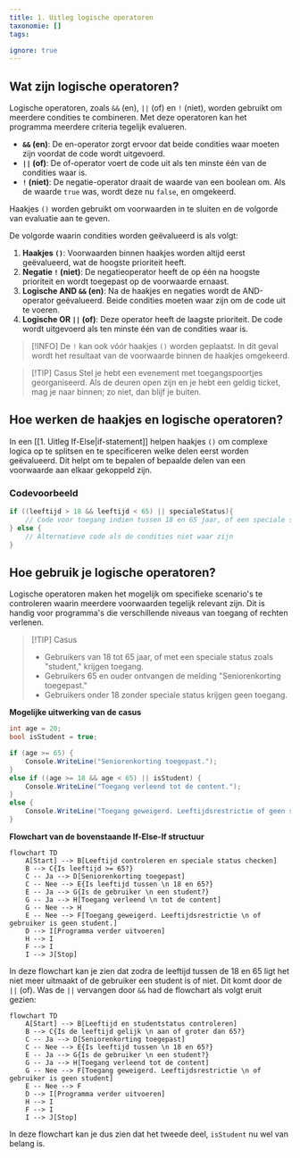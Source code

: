 ```yaml
---
title: 1. Uitleg logische operatoren
taxonomie: []
tags:

ignore: true 
---
```


## Wat zijn logische operatoren?  
Logische operatoren, zoals `&&` (en), `||` (of) en `!` (niet), worden gebruikt om meerdere condities te combineren. Met deze operatoren kan het programma meerdere criteria tegelijk evalueren.
- **`&&` (en)**: De en-operator zorgt ervoor dat beide condities waar moeten zijn voordat de code wordt uitgevoerd.
- **`||` (of)**: De of-operator voert de code uit als ten minste één van de condities waar is.
- **`!` (niet)**: De negatie-operator draait de waarde van een boolean om. Als de waarde `true` was, wordt deze nu `false`, en omgekeerd.

Haakjes `()` worden gebruikt om voorwaarden in te sluiten en de volgorde van evaluatie aan te geven.

De volgorde waarin condities worden geëvalueerd is als volgt:
1. **Haakjes `()`**: Voorwaarden binnen haakjes worden altijd eerst geëvalueerd, wat de hoogste prioriteit heeft.
2. **Negatie `!` (niet)**: De negatieoperator heeft de op één na hoogste prioriteit en wordt toegepast op de voorwaarde ernaast.
3. **Logische AND `&&` (en)**: Na de haakjes en negaties wordt de AND-operator geëvalueerd. Beide condities moeten waar zijn om de code uit te voeren.
4. **Logische OR `||` (of)**: Deze operator heeft de laagste prioriteit. De code wordt uitgevoerd als ten minste één van de condities waar is.

> [!INFO] 
> De `!` kan ook vóór haakjes `()` worden geplaatst. In dit geval wordt het resultaat van de voorwaarde binnen de haakjes omgekeerd.

> [!TIP] Casus
> Stel je hebt een evenement met toegangspoortjes georganiseerd. Als de deuren open zijn en je hebt een geldig ticket, mag je naar binnen; zo niet, dan blijf je buiten.

## Hoe werken de haakjes en logische operatoren?
In een [[1. Uitleg If-Else|if-statement]] helpen haakjes `()` om complexe logica op te splitsen en te specificeren welke delen eerst worden geëvalueerd. Dit helpt om te bepalen of bepaalde delen van een voorwaarde aan elkaar gekoppeld zijn.

### Codevoorbeeld
```csharp
if ((leeftijd > 18 && leeftijd < 65) || specialeStatus){
    // Code voor toegang indien tussen 18 en 65 jaar, of een speciale status
} else {
    // Alternatieve code als de condities niet waar zijn
}
```

## Hoe gebruik je logische operatoren?
Logische operatoren maken het mogelijk om specifieke scenario's te controleren waarin meerdere voorwaarden tegelijk relevant zijn. Dit is handig voor programma's die verschillende niveaus van toegang of rechten verlenen.

> [!TIP] Casus
> - Gebruikers van 18 tot 65 jaar, of met een speciale status zoals "student," krijgen toegang.
> - Gebruikers 65 en ouder ontvangen de melding "Seniorenkorting toegepast."
> - Gebruikers onder 18 zonder speciale status krijgen geen toegang.

**Mogelijke uitwerking van de casus**
```csharp
int age = 20;
bool isStudent = true;

if (age >= 65) {
    Console.WriteLine("Seniorenkorting toegepast.");
}
else if ((age >= 18 && age < 65) || isStudent) {
    Console.WriteLine("Toegang verleend tot de content.");
}
else {
    Console.WriteLine("Toegang geweigerd. Leeftijdsrestrictie of geen speciale status.");
}
```

**Flowchart van de bovenstaande If-Else-If structuur**
```mermaid
flowchart TD
    A[Start] --> B[Leeftijd controleren en speciale status checken]
    B --> C{Is leeftijd >= 65?}
    C -- Ja --> D[Seniorenkorting toegepast]
    C -- Nee --> E{Is leeftijd tussen \n 18 en 65?}
    E -- Ja --> G{Is de gebruiker \n een student?}
    G -- Ja --> H[Toegang verleend \n tot de content]
    G -- Nee --> H
    E -- Nee --> F[Toegang geweigerd. Leeftijdsrestrictie \n of gebruiker is geen student.]
    D --> I[Programma verder uitvoeren]
    H --> I
    F --> I
    I --> J[Stop]
```

In deze flowchart kan je zien dat zodra de leeftijd tussen de 18 en 65 ligt het niet meer uitmaakt of de gebruiker een student is of niet. Dit komt door de `||` (of). 
Was de `||` vervangen door `&&` had de flowchart als volgt eruit gezien:

```mermaid
flowchart TD
    A[Start] --> B[Leeftijd en studentstatus controleren]
    B --> C{Is de leeftijd gelijk \n aan of groter dan 65?}
    C -- Ja --> D[Seniorenkorting toegepast]
    C -- Nee --> E{Is leeftijd tussen \n 18 en 65?}
    E -- Ja --> G{Is de gebruiker \n een student?}
    G -- Ja --> H[Toegang verleend tot de content]
    G -- Nee --> F[Toegang geweigerd. Leeftijdsrestrictie \n of gebruiker is geen student]
    E -- Nee --> F
    D --> I[Programma verder uitvoeren]
    H --> I
    F --> I
    I --> J[Stop]
```

In deze flowchart kan je dus zien dat het tweede deel, `isStudent` nu wel van belang is. 
